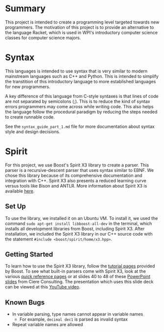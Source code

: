 # Summary
This project is intended to create a programming level targeted towards new programmers. The motivation of this project is to provide an alternative to the language Racket, which is used in WPI's introductory computer science classes for computer science majors. 
# Syntax
This languages is intended to use syntax that is very similar to modern mainstream languages such as C++ and Python. This is intended to simplify the transtition of this introductory language to more established languages for new programmers. 

A key difference of this language from C-style syntaxes is that lines of code are not separated by semicolons (;). This is to reduce the kind of syntax errors programmers may come across while writing code. This also helps the language follow the procedural paradigm by reducing the steps needed to create runnable code.

See the `syntax_guide_part_1.md` file for more documentation about syntax style and design decisions.
# Spirit
For this project, we use Boost's Spirit X3 library to create a parser. This parser is a recursive-descent parser that uses syntax similar to EBNF. We chose this library because of its comprehensive documentation and integration with C++. Spirit X3 also presents a reduced learning curve versus tools like Bison and ANTLR. More information about Spirit X3 is available [here](https://www.boost.org/doc/libs/1_76_0/libs/spirit/doc/x3/html/spirit_x3/introduction.html).

## Set Up
To use the library, we installed it on an Ubuntu VM. To install it, we used the command `sudo apt-get install libboost-all-dev` in the terminal, which installs all development libraries from Boost, including Spirit X3. After installation, we included the Spirit X3 library in our C++ source code with the statement `#include <boost/spirit/home/x3.hpp>`.

## Getting Started
To learn how to use the Spirit X3 library, follow the [tutorial pages](https://www.boost.org/doc/libs/1_76_0/libs/spirit/doc/x3/html/spirit_x3/tutorials.html) provided by Boost.
To see what built-in parsers come with Spirit X3, look at the various [quick reference pages](https://www.boost.org/doc/libs/1_76_0/libs/spirit/doc/x3/html/spirit_x3/quick_reference.html) or at slides 40 to 48 of these [PowerPoint slides](https://ciere.com/cppnow15/using_x3.pdf) from Ciere Consulting. The presentation which uses this slide deck can be viewed at this [YouTube video](https://www.youtube.com/watch?v=xSBWklPLRvw).

## Known Bugs
* In variable parsing, type names cannot appear in variable names
    - For example, `decimal dec1` is parsed as invalid syntax
* Repeat variable names are allowed